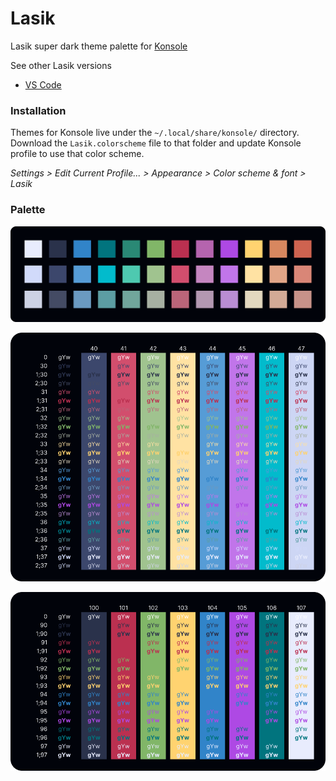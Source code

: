 # Lasik

Lasik super dark theme palette for [Konsole](https://konsole.kde.org/)

See other Lasik versions

- [VS Code](https://marketplace.visualstudio.com/items?itemName=AmnaAkram.lasik)

### Installation

Themes for Konsole live under the `~/.local/share/konsole/` directory. Download the `Lasik.colorscheme` file to that folder and update Konsole profile to use that color scheme.

_Settings > Edit Current Profile... > Appearance > Color scheme & font > Lasik_


### Palette

![lasik color palette](./images/palette.png)

![konsole colors demo](./images/konsole-colors-demo.png)

![konsole bright colors demo](./images/konsole-bright-colors-demo.png)